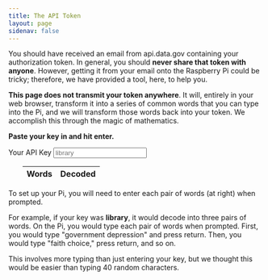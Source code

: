 ```yaml
---
title: The API Token
layout: page
sidenav: false
---
```


<script type="text/javascript" src="{{ '/js/wordlist.js' | prepend: site.baseurl }}"></script>

You should have received an email from api.data.gov containing your authorization token. In general, you should **never share that token with anyone**. However, getting it from your email onto the Raspberry Pi could be tricky; therefore, we have provided a tool, here, to help you.

**This page does not transmit your token anywhere**. It will, entirely in your web browser, transform it into a series of common words that you can type into the Pi, and we will transform those words back into your token. We accomplish this through the magic of mathematics.

**Paste your key in and hit enter.**

<div class="grid-container">
  <div class="grid-row">
    <div class="tablet:grid-col">
        <label class="usa-label" for="api-key">Your API Key</label>
        <input class="usa-input" id="api-key" name="api-key" type="text" placeholder="library">
    </div>
    <div class="grid-col-fill" style="padding-left: 2em;">
        <table class="usa-table usa-table--borderless usa-table--striped">
            <thead>
                <tr>
                    <th scope="col">Words</th>
                    <th scope="col">Decoded</th>
                </tr>
            </thead>
            <tbody id="tablebody">
            </tbody>
        </table>
    </div>
</div>
</div>

To set up your Pi, you will need to enter each pair of words (at right) when prompted. 

For example, if your key was <b>library</b>, it would decode into three pairs of words. On the Pi, you would type each pair of words when prompted. First, you would type "government depression" and press return. Then, you would type "faith choice," press return, and so on.

This involves more typing than just entering your key, but we thought this would be easier than typing 40 random characters.

<script>
    const keyField = document.getElementById('api-key');
    keyField.addEventListener('change', update);
    
    // chunkIntoN :: string integer -> list-of strings
    function chunkIntoN(s, N) {
        chunks = [];
        console.log("s", s, "length", s.length);
        for (var ndx = 0 ; ndx < s.length; ndx += N) {
            theSlice = s.slice(ndx, ndx + N);
            chunks.push(theSlice);
            // console.log("ndx", ndx, "triple", theSlice)
        }
        return chunks;
    }

    function chunkIntoThrees (s) {
        return chunkIntoN(s, 3);
    }

    const A = "A".charCodeAt(0);
    const Z = "Z".charCodeAt(0);
    const a = "a".charCodeAt(0);
    const z = "z".charCodeAt(0);
    const zero = "0".charCodeAt(0);
    const nine = "9".charCodeAt(0);

    function stringToDec (s) {
        var result = 0;

        for (var ndx = 0 ; ndx < s.length ; ndx++) {
            var ascii = s[ndx].charCodeAt(0);
            if (ascii >= zero && ascii <= nine) {
                ascii = ascii - zero;
            } else if (ascii >= A && ascii <= Z) {
                ascii = ascii - A + 10;
            } else if (ascii >= a && ascii <= z) {
                ascii = ascii - zero + 10 + 26;
            } else {
                console.log("ERROR. Character not in range: ", s[ndx]);
            }
            // Keep only the six rightmost bits.
            // That's all we should have at this point.
            ascii = ascii & 255;
            // Shift the values
            shifted = (ascii << (6*(s.length - ndx - 1)));
            // Or with the result
            result = result | shifted;
        }
        console.log("chunk", s, "dec", result, "bin", result.toString(2));

        return result;
    } 

    // chunksToDec :: list-of string -> list-of integers
    function chunksToDec (cs) {
        indexes = [];
        for (var ndx = 0; ndx < cs.length; ndx++) {
            indexes.push(stringToDec(cs[ndx]));
        }
        return indexes;
    }

    function updateHelper (key) {
        const table = document.getElementById('tablebody');
        chunks = chunkIntoThrees(key);
        indexes = chunksToDec(chunks);
        console.log("wordlist length: ", wordlist.length);

        results = [];
        for (var ndx = 0 ; ndx < indexes.length ; ndx++) {
            const lookupNdx = indexes[ndx];
            const encoded = wordlist[lookupNdx];
            const decoded = chunks[ndx];
            console.log("lookup", lookupNdx, "enc", encoded, "dec", decoded);
            results.push([encoded, decoded]);
        }

        // Reverse the list, because of the .push()
        // results = results.reverse();

        // Clear the table of current values.
        while (table.firstChild) {
           table.removeChild(table.firstChild);
        }


        for (var ndx = 0 ; ndx < results.length ; ndx++) {
            let row = document.createElement("tr");
            let word = document.createElement("td");
            let triple = document.createElement("td");

            const encoded = results[ndx][0];
            const decoded = results[ndx][1];

            word.textContent = encoded;
            triple.textContent = decoded;
            console.log("enc", encoded, "dec", decoded);

            row.appendChild(word);
            row.appendChild(triple);
            table.appendChild(row);
        }

    }
    
    function update (e) {
        // Remove all of the table's children.
        const key = `${e.target.value}`
        updateHelper(key);

    }

    // Initialize the table
    window.addEventListener('DOMContentLoaded', (event) => {
    console.log('DOM fully loaded and parsed');
        updateHelper("library");
    });
</script>